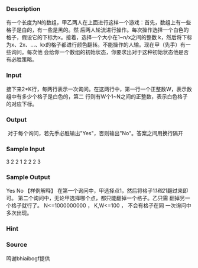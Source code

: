 
### Description

有一个长度为N的数组，甲乙两人在上面进行这样一个游戏：首先，数组上有一些格子是白的，有一些是黑的。然
后两人轮流进行操作。每次操作选择一个白色的格子，假设它的下标为x。接着，选择一个大小在1~n/x之间的整数
k，然后将下标为x、2x、...、kx的格子都进行颜色翻转。不能操作的人输。现在甲（先手）有一些询问。每次他
会给你一个数组的初始状态，你要求出对于这种初始状态他是否有必胜策略。


### Input


接下来2*K行，每两行表示一次询问。在这两行中，第一行一个正整数W，表示数组中有多少个格子是白色的，第二
行则有W个1~N之间的正整数，表示白色格子的对应下标。


### Output
 对于每个询问，若先手必胜输出"Yes"，否则输出"No"。答案之间用换行隔开
### Sample Input
3
2
2
1 2
2
2 3
### Sample Output
Yes
No
【样例解释】
在第一个询问中，甲选择点1，然后将格子1*1和2*1翻过来即可。
第二个询问中，无论甲选择哪个点，都只能翻掉一个格子。乙只需
翻掉另一个格子就行了。
N<=1000000000 ， K,W<=100 ， 不会有格子在同
一次询问中多次出现。
### Hint

### Source
鸣谢bhiaibogf提供